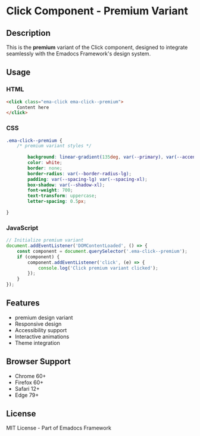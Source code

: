 # Click Component - Premium Variant

## Description
This is the **premium** variant of the Click component, designed to integrate seamlessly with the Emadocs Framework's design system.

## Usage

### HTML
```html
<click class="ema-click ema-click--premium">
    Content here
</click>
```

### CSS
```css
.ema-click--premium {
    /* premium variant styles */
    
        background: linear-gradient(135deg, var(--primary), var(--accent));
        color: white;
        border: none;
        border-radius: var(--border-radius-lg);
        padding: var(--spacing-lg) var(--spacing-xl);
        box-shadow: var(--shadow-xl);
        font-weight: 700;
        text-transform: uppercase;
        letter-spacing: 0.5px;
    
}
```

### JavaScript
```javascript
// Initialize premium variant
document.addEventListener('DOMContentLoaded', () => {
    const component = document.querySelector('.ema-click--premium');
    if (component) {
        component.addEventListener('click', (e) => {
            console.log('Click premium variant clicked');
        });
    }
});
```

## Features
- premium design variant
- Responsive design
- Accessibility support
- Interactive animations
- Theme integration

## Browser Support
- Chrome 60+
- Firefox 60+
- Safari 12+
- Edge 79+

## License
MIT License - Part of Emadocs Framework
